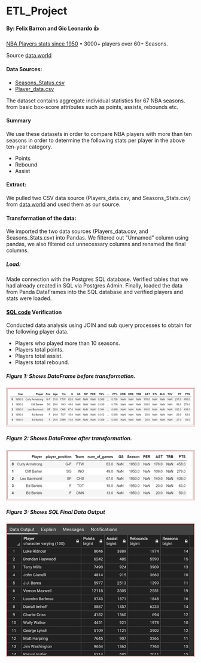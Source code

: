 # ETL_Project

#### By: Felix Barron and Gio Leonardo :+1:

[NBA Players stats since 1950](https://www.kaggle.com/drgilermo/nba-players-stats)
•	3000+ players over 60+ Seasons.

Source [data.world](http://daeta.world)

#### Data Sources:
- [Seasons_Status.csv](resources/new_season_stats.csv)
- [Player_data.csv](resources/new_player_data.csv)

The dataset contains aggregate individual statistics for 67 NBA seasons. from basic box-score attributes such as points, assists, rebounds etc.

#### Summary
We use these datasets in order to compare NBA players with more than ten seasons in order to determine the following stats per player in the above ten-year category. 
- Points
- Rebound
- Assist

#### Extract: 
We pulled two CSV data source (Players_data.csv, and Seasons_Stats.csv) from [data.world](http://data.world) and used them as our source.

#### Transformation of the data:
We imported the two data sources (Players_data.csv, and Seasons_Stats.csv) into Pandas.
We filtered out “Unnamed” column using pandas, we also filtered out unnecessary columns and renamed the final columns. 

##### Load:
Made connection with the Postgres SQL database.
Verified tables that we had already created in SQL via Postgres Admin. 
Finally, loaded the data from Panda DataFrames into the SQL database and verified players and stats were loaded.
 
#### [SQL code](resources/player_query.sql) Verification
Conducted data analysis using JOIN and sub query processes to obtain for the following player data.
- Players who played more than 10 seasons.
- Players total points.
- Players total assist.
- Players total rebound.


##### Figure 1: Shows DataFrame before transformation.
![Data Frame Before Transformation](resources/data_frame_before_transform.PNG)

##### Figure 2: Shows DataFrame after transformation.
![Data Frame After Transformation](resources/data_frame_after_transform.PNG)

##### Figure 3: Shows SQL Final Data Output
![SQL Data Output](resources/sql_data_output.PNG)
